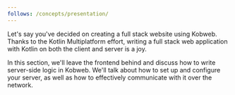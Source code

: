 ```yaml
---
follows: /concepts/presentation/
---
```


Let's say you've decided on creating a full stack website using Kobweb. Thanks to the Kotlin Multiplatform effort,
writing a full stack web application with Kotlin on both the client and server is a joy. 

In this section, we'll leave the frontend behind and discuss how to write server-side logic in Kobweb. We'll talk about
how to set up and configure your server, as well as how to effectively communicate with it over the network.
